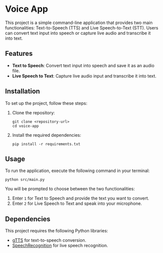 # Voice App

This project is a simple command-line application that provides two main functionalities: Text-to-Speech (TTS) and Live Speech-to-Text (STT). Users can convert text input into speech or capture live audio and transcribe it into text.

## Features

- **Text to Speech**: Convert text input into speech and save it as an audio file.
- **Live Speech to Text**: Capture live audio input and transcribe it into text.

## Installation

To set up the project, follow these steps:

1. Clone the repository:
   ```
   git clone <repository-url>
   cd voice-app
   ```

2. Install the required dependencies:
   ```
   pip install -r requirements.txt
   ```

## Usage

To run the application, execute the following command in your terminal:

```
python src/main.py
```

You will be prompted to choose between the two functionalities:

1. Enter `1` for Text to Speech and provide the text you want to convert.
2. Enter `2` for Live Speech to Text and speak into your microphone.

## Dependencies

This project requires the following Python libraries:

- [gTTS](https://pypi.org/project/gTTS/) for text-to-speech conversion.
- [SpeechRecognition](https://pypi.org/project/SpeechRecognition/) for live speech recognition.
